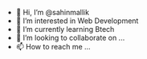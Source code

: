 - 👋 Hi, I’m @sahinmallik
- 👀 I’m interested in Web Development
- 🌱 I’m currently learning Btech
- 💞️ I’m looking to collaborate on ...
- 📫 How to reach me ...

<!---
sahinmallik/sahinmallik is a ✨ special ✨ repository because its `README.md` (this file) appears on your GitHub profile.
You can click the Preview link to take a look at your changes.
--->
